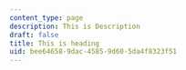 ```yaml
---
content_type: page
description: This is Description
draft: false
title: This is heading
uid: bee64658-9dac-4585-9d60-5da4f8323f51
---
```


